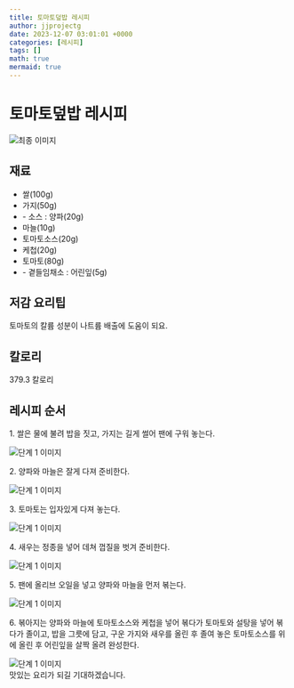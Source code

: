```yaml
---
title: 토마토덮밥 레시피
author: jjprojectg
date: 2023-12-07 03:01:01 +0000
categories: [레시피]
tags: []
math: true
mermaid: true
---
```

<meta name="og:type" content="website"/>
<meta charset="UTF-8"/>
<div class="header">
  <h1>토마토덮밥 레시피</h1>
</div>

<div class="container my-4">
  <div class="row">
    <div class="col-12 col-md-6">
      <div class="recipe-image">
        <img src="http://www.foodsafetykorea.go.kr/uploadimg/cook/10_00492_2.png" class="step-image" alt="최종 이미지"/>
      </div>
    </div>
    <div class="col-12 col-md-6">
      <div class="ingredients">
        <h2>재료</h2>
        <ul class="card">
          <li> 쌀(100g) </li>
          <li>  가지(50g) </li>
          <li> - 소스 : 양파(20g) </li>
          <li>  마늘(10g) </li>
          <li> 토마토소스(20g) </li>
          <li>  케첩(20g) </li>
          <li>  토마토(80g) </li>
          <li> - 곁들임채소 : 어린잎(5g) </li>
</ul>
      </div>
    </div>
    <div class="col-12 col-md-6">
      <div class="ingredients">
        <h2>저감 요리팁</h2>
        <div class="card"> 
          <p>
            토마토의 칼륨 성분이 나트륨 배출에 도움이 되요.
          </p>
        </div>
      </div>
      <div class="ingredients">
        <h2>칼로리</h2>
        <div class="card"> 
          <p>
            379.3 칼로리
          </p>
        </div>
      </div>
    </div>
  </div>

  <h2 class="my-4">레시피 순서</h2>
  <div class="card recipe-card">
    <div class="card-body recipe-step">
      <p class="card-text step-description">1. 쌀은 물에 불려 밥을 짓고, 가지는 길게
썰어 팬에 구워 놓는다.</p>
      <img src="http://www.foodsafetykorea.go.kr/uploadimg/cook/20_00492_1.png" alt="단계 1 이미지" class="step-image"/>
    </div>
  </div>
  <div class="card recipe-card">
    <div class="card-body recipe-step">
      <p class="card-text step-description">2. 양파와 마늘은 잘게 다져 준비한다.</p>
      <img src="http://www.foodsafetykorea.go.kr/uploadimg/cook/20_00492_2.png" alt="단계 1 이미지" class="step-image"/>
    </div>
  </div>
  <div class="card recipe-card">
    <div class="card-body recipe-step">
      <p class="card-text step-description">3. 토마토는 입자있게 다져 놓는다.</p>
      <img src="http://www.foodsafetykorea.go.kr/uploadimg/cook/20_00492_3.png" alt="단계 1 이미지" class="step-image"/>
    </div>
  </div>
  <div class="card recipe-card">
    <div class="card-body recipe-step">
      <p class="card-text step-description">4. 새우는 정종을 넣어 데쳐 껍질을 벗겨
준비한다.</p>
      <img src="http://www.foodsafetykorea.go.kr/uploadimg/cook/20_00492_4.png" alt="단계 1 이미지" class="step-image"/>
    </div>
  </div>
  <div class="card recipe-card">
    <div class="card-body recipe-step">
      <p class="card-text step-description">5. 팬에 올리브 오일을 넣고 양파와 마늘을
먼저 볶는다.</p>
      <img src="http://www.foodsafetykorea.go.kr/uploadimg/cook/20_00492_5.png" alt="단계 1 이미지" class="step-image"/>
    </div>
  </div>
  <div class="card recipe-card">
    <div class="card-body recipe-step">
      <p class="card-text step-description">6. 볶아지는 양파와 마늘에 토마토소스와
케첩을 넣어 볶다가 토마토와 설탕을
넣어 볶다가 졸이고, 밥을 그릇에 담고,
구운 가지와 새우를 올린 후 졸여 놓은
토마토소스를 위에 올린 후 어린잎을
살짝 올려 완성한다.</p>
      <img src="http://www.foodsafetykorea.go.kr/uploadimg/cook/20_00492_6.png" alt="단계 1 이미지" class="step-image"/>
    </div>
  </div>

</div>
맛있는 요리가 되길 기대하겠습니다.
